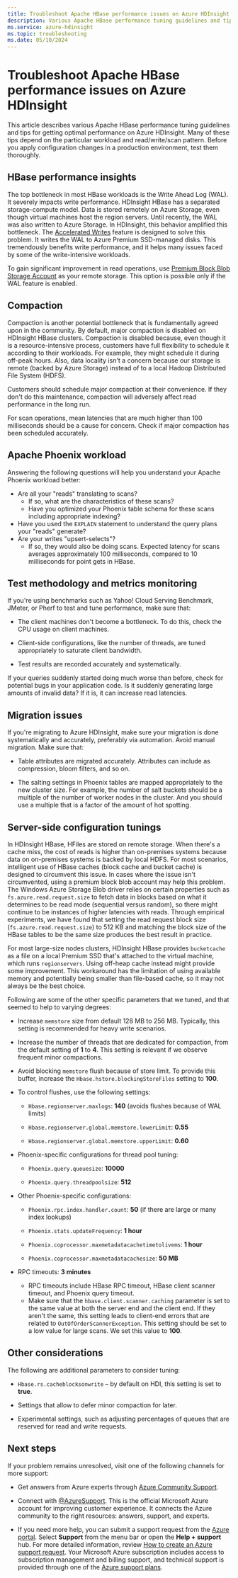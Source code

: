 ```yaml
---
title: Troubleshoot Apache HBase performance issues on Azure HDInsight
description: Various Apache HBase performance tuning guidelines and tips for getting optimal performance on Azure HDInsight. 
ms.service: azure-hdinsight
ms.topic: troubleshooting
ms.date: 05/10/2024
---
```


# Troubleshoot Apache HBase performance issues on Azure HDInsight

This article describes various Apache HBase performance tuning guidelines and tips for getting optimal performance on Azure HDInsight. Many of these tips depend on the particular workload and read/write/scan pattern. Before you apply configuration changes in a production environment, test them thoroughly.

## HBase performance insights

The top bottleneck in most HBase workloads is the Write Ahead Log (WAL). It severely impacts write performance. HDInsight HBase has a separated storage-compute model. Data is stored remotely on Azure Storage, even though virtual machines host the region servers. Until recently, the WAL was also written to Azure Storage. In HDInsight, this behavior amplified this bottleneck. The [Accelerated Writes](./apache-hbase-accelerated-writes.md) feature is designed to solve this problem. It writes the WAL to Azure Premium SSD-managed disks. This tremendously benefits write performance, and it helps many issues faced by some of the write-intensive workloads.

To gain significant improvement in read operations, use [Premium Block Blob Storage Account](https://azure.microsoft.com/blog/azure-premium-block-blob-storage-is-now-generally-available/) as your remote storage. This option is possible only if the WAL feature is enabled.

## Compaction

Compaction is another potential bottleneck that is fundamentally agreed upon in the community. By default, major compaction is disabled on HDInsight HBase clusters. Compaction is disabled because, even though it is a resource-intensive process, customers have full flexibility to schedule it according to their workloads. For example, they might schedule it during off-peak hours. Also, data locality isn't a concern because our storage is remote (backed by Azure Storage) instead of to a local Hadoop Distributed File System (HDFS).

Customers should schedule major compaction at their convenience. If they don't do this maintenance, compaction will adversely affect read performance in the long run.

For scan operations, mean latencies that are much higher than 100 milliseconds should be a cause for concern. Check if major compaction has been scheduled accurately.

## Apache Phoenix workload

Answering the following questions will help you understand your Apache Phoenix workload better:

* Are all your "reads" translating to scans?
    * If so, what are the characteristics of these scans?
    * Have you optimized your Phoenix table schema for these scans including appropriate indexing?
* Have you used the `EXPLAIN` statement to understand the query plans your "reads" generate?
* Are your writes "upsert-selects"?
    * If so, they would also be doing scans. Expected latency for scans averages approximately 100 milliseconds, compared to 10 milliseconds for point gets in HBase.  

## Test methodology and metrics monitoring

If you're using benchmarks such as Yahoo! Cloud Serving Benchmark, JMeter, or Pherf to test and tune performance, make sure that:

- The client machines don't become a bottleneck. To do this, check the CPU usage on client machines.

- Client-side configurations, like the number of threads, are tuned appropriately to saturate client bandwidth.

- Test results are recorded accurately and systematically.

If your queries suddenly started doing much worse than before,  check for potential bugs in your application code. Is it suddenly generating large amounts of invalid data? If it is, it can increase read latencies.

## Migration issues

If you're migrating to Azure HDInsight, make sure your migration is done systematically and accurately, preferably via automation. Avoid manual migration. Make sure that:

- Table attributes are migrated accurately. Attributes can include as compression, bloom filters, and so on.

- The salting settings in Phoenix tables are mapped appropriately to the new cluster size. For example, the number of salt buckets should be a multiple of the number of worker nodes in the cluster. And you should use a multiple that is a factor of the amount of hot spotting.

## Server-side configuration tunings

In HDInsight HBase, HFiles are stored on remote storage. When there's a cache miss, the cost of reads is higher than on-premises systems because data on on-premises systems is backed by local HDFS. For most scenarios, intelligent use of HBase caches (block cache and bucket cache) is designed to circumvent this issue. In cases where the issue isn't circumvented, using a premium block blob account may help this problem. The Windows Azure Storage Blob driver relies on certain properties such as `fs.azure.read.request.size` to fetch data in blocks based on what it determines to be read mode (sequential versus random), so there might continue to be instances of higher latencies with reads. Through empirical experiments, we have found that setting the read request block size (`fs.azure.read.request.size`) to 512 KB and matching the block size of the HBase tables to be the same size produces the best result in practice.

For most large-size nodes clusters, HDInsight HBase provides `bucketcache` as a file on a local Premium SSD that's attached to the virtual machine, which runs `regionservers`. Using off-heap cache instead might provide some improvement. This workaround has the limitation of using available memory and potentially being smaller than file-based cache, so it may not always be the best choice.

Following are some of the other specific parameters that we tuned, and that seemed to help to varying degrees:

- Increase `memstore` size from default 128 MB to 256 MB. Typically, this setting is recommended for heavy write scenarios.

- Increase the number of threads that are dedicated for compaction, from the default setting of **1** to **4**. This setting is relevant if we observe frequent minor compactions.

- Avoid blocking `memstore` flush because of store limit. To provide this buffer, increase the `Hbase.hstore.blockingStoreFiles` setting to **100**.

- To control flushes, use the following settings:

    - `Hbase.regionserver.maxlogs`: **140** (avoids flushes because of WAL limits)

    - `Hbase.regionserver.global.memstore.lowerLimit`: **0.55**

    - `Hbase.regionserver.global.memstore.upperLimit`: **0.60**

- Phoenix-specific configurations for thread pool tuning:

    - `Phoenix.query.queuesize`: **10000**

    - `Phoenix.query.threadpoolsize`: **512**

- Other Phoenix-specific configurations:

    - `Phoenix.rpc.index.handler.count`: **50** (if there are large or many index lookups)

    - `Phoenix.stats.updateFrequency`: **1 hour**

    - `Phoenix.coprocessor.maxmetadatacachetimetolivems`: **1 hour**

    - `Phoenix.coprocessor.maxmetadatacachesize`: **50 MB**

- RPC timeouts: **3 minutes**

   - RPC timeouts include HBase RPC timeout, HBase client scanner timeout, and Phoenix query timeout. 
   - Make sure that the `hbase.client.scanner.caching` parameter is set to the same value at both the server end and the client end. If they aren't the same, this setting leads to client-end errors that are related to `OutOfOrderScannerException`. This setting should be set to a low value for large scans. We set this value to **100**.

## Other considerations

The following are additional parameters to consider tuning:

- `Hbase.rs.cacheblocksonwrite` – by default on HDI, this setting is set to **true**.

- Settings that allow to defer minor compaction for later.

- Experimental settings, such as adjusting percentages of queues that are reserved for read and write requests.

## Next steps

If your problem remains unresolved, visit one of the following channels for more support:

- Get answers from Azure experts through [Azure Community Support](https://azure.microsoft.com/support/community/).

- Connect with [@AzureSupport](https://x.com/azuresupport). This is the official Microsoft Azure account for improving customer experience. It connects the Azure community to the right resources: answers, support, and experts.

- If you need more help, you can submit a support request from the [Azure portal](https://portal.azure.com/?#blade/Microsoft_Azure_Support/HelpAndSupportBlade/). Select **Support** from the menu bar or open the **Help + support** hub. For more detailed information, review [How to create an Azure support request](../../azure-portal/supportability/how-to-create-azure-support-request.md). Your Microsoft Azure subscription includes access to subscription management and billing support, and technical support is provided through one of the [Azure support plans](https://azure.microsoft.com/support/plans/).

